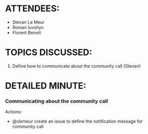 # ATTENDEES:

- Stevan Le Meur
- Roman Iuvshyn
- Florent Benoit

# TOPICS DISCUSSED:

1. Define how to communicate about the community call (Stevan)


# DETAILED MINUTE:

### Communicating about the community call

Actions:
- @slemeur create an issue to define the notification message for community call
